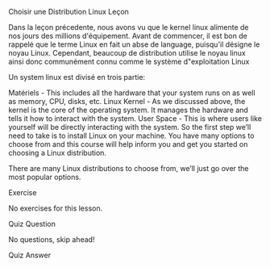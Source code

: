 Choisir une Distribution Linux
Leçon

Dans la leçon précedente, nous avons vu que le kernel linux alimente de nos jours des millions d'équipement. Avant de commencer, il est bon de rappelé que le terme Linux en fait un abse de language, puisqu'il désigne le noyau Linux. Cependant, beaucoup de distribution utilise le noyau linux ainsi donc communément connu comme le système d"exploitation Linux

Un system linux est divisé en trois partie:


Matériels - This includes all the hardware that your system runs on as well as memory, CPU, disks, etc.
Linux Kernel - As we discussed above, the kernel is the core of the operating system. It manages the hardware and tells it how to interact with the system.
User Space - This is where users like yourself will be directly interacting with the system.
So the first step we’ll need to take is to install Linux on your machine. You have many options to choose from and this course will help inform you and get you started on choosing a Linux distribution.

There are many Linux distributions to choose from, we’ll just go over the most popular options.

Exercise

No exercises for this lesson.

Quiz Question

No questions, skip ahead!

Quiz Answer
